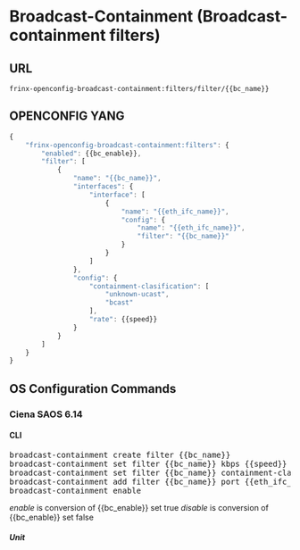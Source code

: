 # Broadcast-Containment (Broadcast-containment filters)

## URL

```
frinx-openconfig-broadcast-containment:filters/filter/{{bc_name}}
```

## OPENCONFIG YANG

```javascript
{
    "frinx-openconfig-broadcast-containment:filters": {
        "enabled": {{bc_enable}},
        "filter": [
            {
                "name": "{{bc_name}}",
                "interfaces": {
                    "interface": [
                        {
                            "name": "{{eth_ifc_name}}",
                            "config": {
                                "name": "{{eth_ifc_name}}",
                                "filter": "{{bc_name}}"
                            }
                        }
                    ]
                },
                "config": {
                    "containment-clasification": [
                        "unknown-ucast",
                        "bcast"
                    ],
                    "rate": {{speed}}
                }
            }
        ]
    }
}
```

## OS Configuration Commands

### Ciena SAOS 6.14

#### CLI

<pre>
broadcast-containment create filter {{bc_name}}
broadcast-containment set filter {{bc_name}} kbps {{speed}}
broadcast-containment set filter {{bc_name}} containment-classification bcast,unknown-ucast
broadcast-containment add filter {{bc_name}} port {{eth_ifc_name}}
broadcast-containment enable
</pre>

*enable* is conversion of {{bc_enable}} set true
*disable* is conversion of {{bc_enable}} set false

##### Unit

